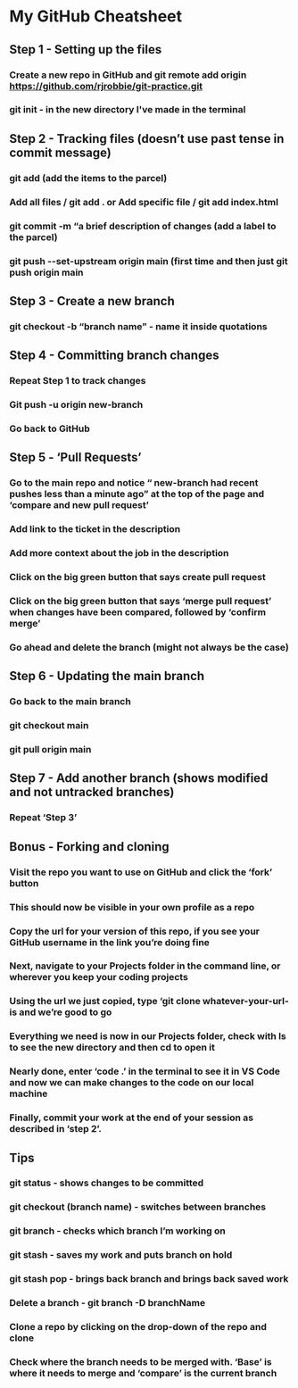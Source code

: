 # My GitHub Cheatsheet


## Step 1 - Setting up the files

### Create a new repo in GitHub and git remote add origin https://github.com/rjrobbie/git-practice.git
### git init - in the new directory I've made in the terminal

## Step 2 - Tracking files (doesn’t use past tense in commit message)

### git add (add the items to the parcel)
### Add all files / git add . or Add specific file / git add index.html
### git commit -m “a brief description of changes (add a label to the parcel)
### git push --set-upstream origin main (first time and then just git push origin main

## Step 3 - Create a new branch 

### git checkout -b “branch name” - name it inside quotations

## Step 4 - Committing branch changes 

### Repeat Step 1 to track changes
### Git push -u origin new-branch
### Go back to GitHub

## Step 5 - ‘Pull Requests’ 

### Go to the main repo and notice “ new-branch had recent pushes less than a minute ago” at the top of the page and ‘compare and new pull request’ 
### Add link to the ticket in the description
### Add more context about the job in the description
### Click on the big green button that says create pull request
### Click on the big green button that says ‘merge pull request’ when changes have been compared, followed by ‘confirm merge’ 
### Go ahead and delete the branch (might not always be the case)

## Step 6 - Updating the main branch

### Go back to the main branch
### git checkout main
### git pull origin main

## Step 7 - Add another branch (shows modified and not untracked branches)

### Repeat ‘Step 3’

## Bonus - Forking and cloning

### Visit the repo you want to use on GitHub and click the ‘fork’ button
### This should now be visible in your own profile as a repo
### Copy the url for your version of this repo, if you see your GitHub username in the link you’re doing fine
### Next, navigate to your Projects folder in the command line, or wherever you keep your coding projects
### Using the url we just copied, type ‘git clone whatever-your-url-is and we’re good to go
### Everything we need is now in our Projects folder, check with ls to see the new directory and then cd <nameofdirectory> to open it
### Nearly done, enter ‘code .’ in the terminal to see it in VS Code and now we can make changes to the code on our local machine
### Finally, commit your work at the end of your session as described in ‘step 2’. 


## Tips 

### git status - shows changes to be committed 
### git checkout (branch name) - switches between branches
### git branch - checks which branch I’m working on
### git stash - saves my work and puts branch on hold 
### git stash pop - brings back branch and brings back saved work
### Delete a branch - git branch -D branchName
### Clone a repo by clicking on the drop-down of the repo and clone
### Check where the branch needs to be merged with. ‘Base’ is where it needs to merge and ‘compare’ is the current branch
